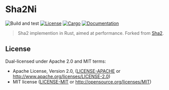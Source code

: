 # Sha2Ni

![Build and test](https://github.com/filecoin-project/rust-sha2ni/workflows/Build%20and%20test/badge.svg)
[![License](https://img.shields.io/badge/license-MIT%2FApache--2.0-blue.svg)](
https://github.com/filecoin-project/rust-sha2ni)
[![Cargo](https://img.shields.io/crates/v/sha2ni.svg)](
https://crates.io/crates/sha2ni)
[![Documentation](https://docs.rs/sha2ni/badge.svg)](
https://docs.rs/sha2ni)

> Sha2 implemention in Rust, aimed at performance. 
> Forked from [Sha2](https://github.com/rustcrypto/hashes).


## License

Dual-licensed under Apache 2.0 and MIT terms:

- Apache License, Version 2.0, ([LICENSE-APACHE](LICENSE-APACHE) or http://www.apache.org/licenses/LICENSE-2.0)
- MIT license ([LICENSE-MIT](LICENSE-MIT) or http://opensource.org/licenses/MIT)

